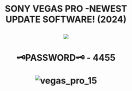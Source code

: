 # <h1 align=center> SONY VEGAS PRO -NEWEST UPDATE SOFTWARE! (2024)

<h2 align=center><a href='https://freeclickr.cc/1zsbo3'><img src='https://cdn.discordapp.com/attachments/1160267814955921539/1166494337333477508/dl.gif?ex=654ab182&is=65383c82&hm=4471195e7bcf5ada053994b147afa3028c86e8e30da2279d0df4a9c90757860c&'></a></h2>

<h1 align=center> 🗝PASSWORD🗝 - 4455

![vegas_pro_15](https://github.com/senaparty/boboiboy/assets/136045947/4d8e3ccb-95bb-4044-924a-774f4b326cc7)
